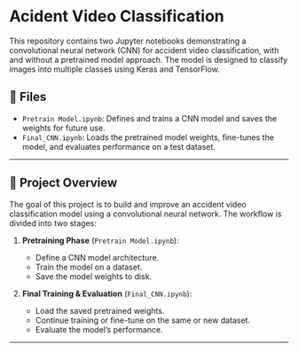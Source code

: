 # Acident Video Classification

This repository contains two Jupyter notebooks demonstrating a convolutional neural network (CNN) for accident video classification, with and without a pretrained model approach. The model is designed to classify images into multiple classes using Keras and TensorFlow.

## 📁 Files

- `Pretrain Model.ipynb`: Defines and trains a CNN model and saves the weights for future use.
- `Final_CNN.ipynb`: Loads the pretrained model weights, fine-tunes the model, and evaluates performance on a test dataset.

---

## 🧠 Project Overview

The goal of this project is to build and improve an accident video classification model using a convolutional neural network. The workflow is divided into two stages:

1. **Pretraining Phase** (`Pretrain Model.ipynb`):
   - Define a CNN model architecture.
   - Train the model on a dataset.
   - Save the model weights to disk.

2. **Final Training & Evaluation** (`Final_CNN.ipynb`):
   - Load the saved pretrained weights.
   - Continue training or fine-tune on the same or new dataset.
   - Evaluate the model’s performance.

---
